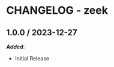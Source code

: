 # CHANGELOG - zeek
<!-- towncrier release notes start -->

## 1.0.0 / 2023-12-27

***Added***:

* Initial Release
